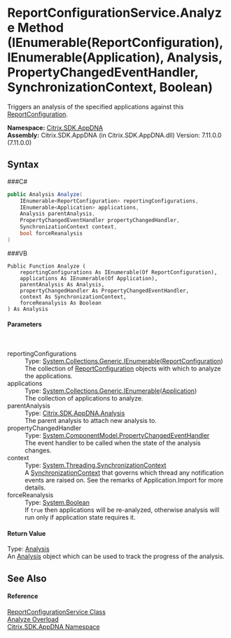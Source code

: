 # ReportConfigurationService.Analyze Method (IEnumerable(ReportConfiguration), IEnumerable(Application), Analysis, PropertyChangedEventHandler, SynchronizationContext, Boolean)
 

Triggers an analysis of the specified applications against this <a href="T_Citrix_SDK_AppDNA_ReportConfiguration">ReportConfiguration</a>.

**Namespace:**&nbsp;<a href="N_Citrix_SDK_AppDNA">Citrix.SDK.AppDNA</a><br />**Assembly:**&nbsp;Citrix.SDK.AppDNA (in Citrix.SDK.AppDNA.dll) Version: 7.11.0.0 (7.11.0.0)

## Syntax

###C#
```csharp
public Analysis Analyze(
	IEnumerable<ReportConfiguration> reportingConfigurations,
	IEnumerable<Application> applications,
	Analysis parentAnalysis,
	PropertyChangedEventHandler propertyChangedHandler,
	SynchronizationContext context,
	bool forceReanalysis
)
```

###VB
```vbnet
Public Function Analyze ( 
	reportingConfigurations As IEnumerable(Of ReportConfiguration),
	applications As IEnumerable(Of Application),
	parentAnalysis As Analysis,
	propertyChangedHandler As PropertyChangedEventHandler,
	context As SynchronizationContext,
	forceReanalysis As Boolean
) As Analysis
```


#### Parameters
&nbsp;<dl><dt>reportingConfigurations</dt><dd>Type: <a href="http://msdn2.microsoft.com/en-us/library/9eekhta0" target="_blank">System.Collections.Generic.IEnumerable</a>(<a href="T_Citrix_SDK_AppDNA_ReportConfiguration">ReportConfiguration</a>)<br />The collection of <a href="T_Citrix_SDK_AppDNA_ReportConfiguration">ReportConfiguration</a> objects with which to analyze the applications.</dd><dt>applications</dt><dd>Type: <a href="http://msdn2.microsoft.com/en-us/library/9eekhta0" target="_blank">System.Collections.Generic.IEnumerable</a>(<a href="T_Citrix_SDK_AppDNA_Application">Application</a>)<br />The collection of applications to analyze.</dd><dt>parentAnalysis</dt><dd>Type: <a href="T_Citrix_SDK_AppDNA_Analysis">Citrix.SDK.AppDNA.Analysis</a><br />The parent analysis to attach new analysis to.</dd><dt>propertyChangedHandler</dt><dd>Type: <a href="http://msdn2.microsoft.com/en-us/library/hyza7z75" target="_blank">System.ComponentModel.PropertyChangedEventHandler</a><br />The event handler to be called when the state of the analysis changes.</dd><dt>context</dt><dd>Type: <a href="http://msdn2.microsoft.com/en-us/library/wx31754f" target="_blank">System.Threading.SynchronizationContext</a><br />A <a href="http://msdn2.microsoft.com/en-us/library/wx31754f" target="_blank">SynchronizationContext</a> that governs which thread any notification events are raised on. See the remarks of Application.Import for more details.</dd><dt>forceReanalysis</dt><dd>Type: <a href="http://msdn2.microsoft.com/en-us/library/a28wyd50" target="_blank">System.Boolean</a><br />If `true` then applications will be re-analyzed, otherwise analysis will run only if application state requires it.</dd></dl>

#### Return Value
Type: <a href="T_Citrix_SDK_AppDNA_Analysis">Analysis</a><br />An <a href="T_Citrix_SDK_AppDNA_Analysis">Analysis</a> object which can be used to track the progress of the analysis.

## See Also


#### Reference
<a href="T_Citrix_SDK_AppDNA_ReportConfigurationService">ReportConfigurationService Class</a><br /><a href="Overload_Citrix_SDK_AppDNA_ReportConfigurationService_Analyze">Analyze Overload</a><br /><a href="N_Citrix_SDK_AppDNA">Citrix.SDK.AppDNA Namespace</a><br />